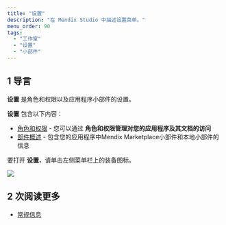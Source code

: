 ```yaml
---
title: "设置"
description: "在 Mendix Studio 中描述设置菜单。"
menu_order: 90
tags:
  - "工作室"
  - "设置"
  - "小部件"
---
```


## 1 导言

**设置** 是角色和权限以及应用程序小部件的设置。

**设置** 包含以下内容：

* [角色和权限](settings-security) - 您可以通过 **角色和权限管理对您的应用程序及其文档的访问**
* [部件概述](settings-widget-overview) - 包含您的应用程序中Mendix Marketplace小部件和本地小部件的信息

要打开 **设置**，请单击左侧菜单栏上的装备图标。

![](attachments/settings/settings-icon.png)

## 2 次阅读更多

* [常规信息](general)
